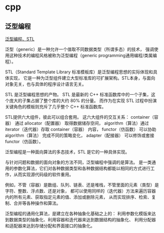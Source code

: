 # cpp


## 泛型编程

[泛型编程、STL](http://www.cnblogs.com/youngforever/p/3251097.html)

泛型（generic）是一种允许一个值取不同数据类型（所谓多态）的技术，
强调使用这种技术的编程风格被称为泛型编程（generic programming通用编程/类属编程）。

STL（Standard Template Library 标准模板库）是泛型编程思想的实际体现和具体实现，
它是一种为泛型组件建立大型标准库的可扩展架构。STL本身，与面向对象无关，也与具体的程序设计语言无关。

STL 是泛型编程思想的产物。
STL 是最新的 C++ 标准函数库中的一个子集，这个庞大的子集占据了整个库的大约 80% 的分量。
而作为在实现 STL 过程中扮演关键角色的模板则充斥了几乎整个 C++ 标准函数库。

STL提供六大组件，彼此可以组合套用。
这六大组件的交互关系：
container（容器） 通过 allocator（配置器） 取得数据储存空间，
algorithm（算法）通过 iterator（迭代器）存取 container（容器） 内容，
functor（仿函数） 可以协助 algorithm（算法） 完成不同的策略变化，
adapter（配接器） 可以修饰或套接 functor（仿函数）。

泛型编程是一种面向算法的多态技术，STL 是它的一种具体实现。

与针对问题和数据的面向对象的方法不同，泛型编程中强调的是算法。
是一类通用的参数化算法，它们对各种数据类型和各种数据结构都能以相同的方式进行工作，从而实现源代码级的软件重用。

例如，不管（容器）是数组、队列、链表、还是堆栈，不管里面的元素（类型）是字符、整数、浮点数、还是对象，
都可以使用同样的（迭代器）方法来遍历容器内的所有元素、获取指定元素的值、添加或删除元素，
从而实现排序、检索、复制、合并等各种操作和算法。

泛型编程的通用化算法，是建立在各种抽象化基础之上的：
利用参数化模版来达到数据类型的抽象化、利用容器和迭代器来达到数据结构的抽象化、
利用分配器和适配器来达到存储分配和界面接口的抽象化。

